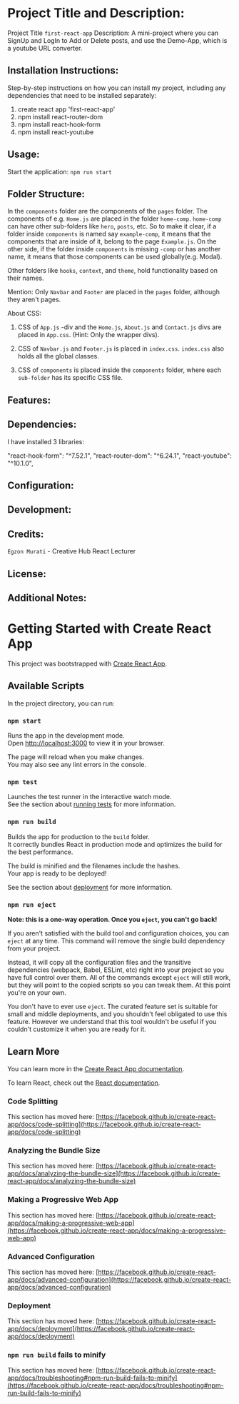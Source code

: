 # Project Title and Description:

Project Title `first-react-app`
Description: A mini-project where you can SignUp and LogIn to Add or Delete posts,
and use the Demo-App, which is a youtube URL converter.

## Installation Instructions:

Step-by-step instructions on how you can install my project,
including any dependencies that need to be installed separately:

1. create react app 'first-react-app'
2. npm install react-router-dom
3. npm install react-hook-form
4. npm install react-youtube

## Usage:

Start the application: `npm run start`

## Folder Structure:

In the `components` folder are the components of the `pages` folder.
The components of e.g. `Home.js` are placed in the folder `home-comp`.
`home-comp` can have other sub-folders like `hero`, `posts`, etc.
So to make it clear, if a folder inside `components` is named say `example-comp`,
it means that the components that are inside of it, belong to the page `Example.js`.
On the other side, if the folder inside `components` is missing `-comp`
or has another name, it means that those components can be used globally(e.g. Modal).

Other folders like `hooks`, `context`, and `theme`, hold functionality based on their names.

Mention: Only `Navbar` and `Footer` are placed in the `pages` folder,
although they aren't pages.

About CSS:

1. CSS of `App.js` -div and the `Home.js`, `About.js` and `Contact.js` divs are placed in `App.css`.
   (Hint: Only the wrapper divs).

2. CSS of `Navbar.js` and `Footer.js` is placed in `index.css`.
   `index.css` also holds all the global classes.

3. CSS of `components` is placed inside the `components` folder,
   where each `sub-folder` has its specific CSS file.

## Features:

## Dependencies:

I have installed 3 libraries:

"react-hook-form": "^7.52.1",
"react-router-dom": "^6.24.1",
"react-youtube": "^10.1.0",

## Configuration:

## Development:

## Credits:

`Egzon Murati` - Creative Hub React Lecturer

## License:

## Additional Notes:

<!-- ................................................................. -->
<!-- ................................................................. -->
<!-- ................................................................. -->
<!-- ................................................................. -->
<!-- ................................................................. -->
<!-- ................................................................. -->
<!-- ................................................................. -->

# Getting Started with Create React App

This project was bootstrapped with [Create React App](https://github.com/facebook/create-react-app).

## Available Scripts

In the project directory, you can run:

### `npm start`

Runs the app in the development mode.\
Open [http://localhost:3000](http://localhost:3000) to view it in your browser.

The page will reload when you make changes.\
You may also see any lint errors in the console.

### `npm test`

Launches the test runner in the interactive watch mode.\
See the section about [running tests](https://facebook.github.io/create-react-app/docs/running-tests) for more information.

### `npm run build`

Builds the app for production to the `build` folder.\
It correctly bundles React in production mode and optimizes the build for the best performance.

The build is minified and the filenames include the hashes.\
Your app is ready to be deployed!

See the section about [deployment](https://facebook.github.io/create-react-app/docs/deployment) for more information.

### `npm run eject`

**Note: this is a one-way operation. Once you `eject`, you can't go back!**

If you aren't satisfied with the build tool and configuration choices, you can `eject` at any time. This command will remove the single build dependency from your project.

Instead, it will copy all the configuration files and the transitive dependencies (webpack, Babel, ESLint, etc) right into your project so you have full control over them. All of the commands except `eject` will still work, but they will point to the copied scripts so you can tweak them. At this point you're on your own.

You don't have to ever use `eject`. The curated feature set is suitable for small and middle deployments, and you shouldn't feel obligated to use this feature. However we understand that this tool wouldn't be useful if you couldn't customize it when you are ready for it.

## Learn More

You can learn more in the [Create React App documentation](https://facebook.github.io/create-react-app/docs/getting-started).

To learn React, check out the [React documentation](https://reactjs.org/).

### Code Splitting

This section has moved here: [https://facebook.github.io/create-react-app/docs/code-splitting](https://facebook.github.io/create-react-app/docs/code-splitting)

### Analyzing the Bundle Size

This section has moved here: [https://facebook.github.io/create-react-app/docs/analyzing-the-bundle-size](https://facebook.github.io/create-react-app/docs/analyzing-the-bundle-size)

### Making a Progressive Web App

This section has moved here: [https://facebook.github.io/create-react-app/docs/making-a-progressive-web-app](https://facebook.github.io/create-react-app/docs/making-a-progressive-web-app)

### Advanced Configuration

This section has moved here: [https://facebook.github.io/create-react-app/docs/advanced-configuration](https://facebook.github.io/create-react-app/docs/advanced-configuration)

### Deployment

This section has moved here: [https://facebook.github.io/create-react-app/docs/deployment](https://facebook.github.io/create-react-app/docs/deployment)

### `npm run build` fails to minify

This section has moved here: [https://facebook.github.io/create-react-app/docs/troubleshooting#npm-run-build-fails-to-minify](https://facebook.github.io/create-react-app/docs/troubleshooting#npm-run-build-fails-to-minify)
